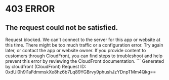 # 403 ERROR

## The request could not be satisfied.

Request blocked. We can't connect to the server for this app or website at this time. There might be too much traffic or a configuration error. Try again later, or contact the app or website owner. If you provide content to customers through CloudFront, you can find steps to troubleshoot and help prevent this error by reviewing the CloudFront documentation. ```
Generated by cloudfront (CloudFront)
Request ID: 0xdUl0h9l1aFdmmskXe8hz6b7Lq89YGBrvy9phushJzYDnpTMm4Qkg==

```

